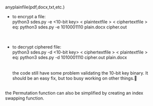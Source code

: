 anyplainfile(pdf,docx,txt,etc.)</br>
- to encrypt a file:<br />
python3 sdes.py -e <10-bit key> < plaintextfile > < ciphertextfile ><br />
eq: python3 sdes.py -e 1010001110 plain.docx cipher.out<br />
<br /><br />

- to decrypt ciphered file:<br />
python3 sdes.py -d <10-bit key> < ciphertextfile > < plaintextfile ><br />
eq: python3 sdes.py -d 1010001110 cipher.out plain.docx<br />
<br /><br />
the code still have some problem validating the 10-bit key binary. It should be an easy fix, but too busy working on other things.🙏
<br />
the Permutation function can also be simplified by creating an index swapping function.
